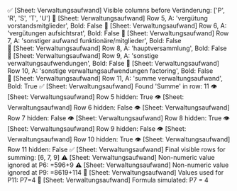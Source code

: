 ✅ [Sheet: Verwaltungsaufwand] Visible columns before Veränderung: ['P', 'R', 'S', 'T', 'U']
🔎 [Sheet: Verwaltungsaufwand] Row 5, A: 'vergütung vorstandsmitglieder', Bold: False
🔎 [Sheet: Verwaltungsaufwand] Row 6, A: 'vergütungen aufsichtsrat', Bold: False
🔎 [Sheet: Verwaltungsaufwand] Row 7, A: 'sonstiger aufwand funktionäre/mitglieder', Bold: False      
🔎 [Sheet: Verwaltungsaufwand] Row 8, A: 'hauptversammlung', Bold: False
🔎 [Sheet: Verwaltungsaufwand] Row 9, A: 'sonstige verwaltungsaufwendungen', Bold: False
🔎 [Sheet: Verwaltungsaufwand] Row 10, A: 'sonstige verwaltungsaufwendungen factoring', Bold: False   
🔎 [Sheet: Verwaltungsaufwand] Row 11, A: 'summe verwaltungsaufwand', Bold: True
✅ [Sheet: Verwaltungsaufwand] Found 'Summe' in row: 11
👁️ [Sheet: Verwaltungsaufwand] Row 5 hidden: True
👁️ [Sheet: Verwaltungsaufwand] Row 6 hidden: False
👁️ [Sheet: Verwaltungsaufwand] Row 7 hidden: False
👁️ [Sheet: Verwaltungsaufwand] Row 8 hidden: True
👁️ [Sheet: Verwaltungsaufwand] Row 9 hidden: False
👁️ [Sheet: Verwaltungsaufwand] Row 10 hidden: True
👁️ [Sheet: Verwaltungsaufwand] Row 11 hidden: False
✅ [Sheet: Verwaltungsaufwand] Final visible rows for summing: [6, 7, 9]
⚠️ [Sheet: Verwaltungsaufwand] Non-numeric value ignored at P6: =596+9
⚠️ [Sheet: Verwaltungsaufwand] Non-numeric value ignored at P9: =8619+114
🔢 [Sheet: Verwaltungsaufwand] Values used for P11: P7=4
🧾 [Sheet: Verwaltungsaufwand] Formula simulated: P7 = 4
